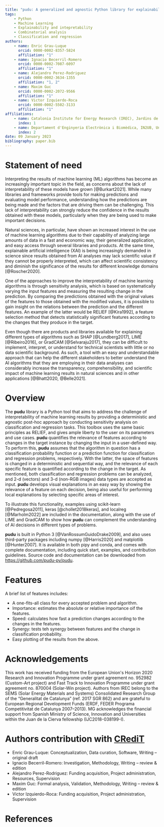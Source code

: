 ```yaml
---
title: "pudu: A generalized and agnostic Python library for explainability of Machine Learning classification and regression problems."
tags:
    - Python
    - Machine Learning
    - Explainability and intepretability
    - Combinatorial analysis
    - Classification and regression
authors:
    - name: Enric Grau-Luque
      orcid: 0000-0002-8357-5824
      affiliation: "1"
    - name: Ignacio Becerril-Romero
      orcid: 0000-0002-7087-6097
      affiliation: "1"
    - name: Alejandro Perez-Rodriguez
      orcid: 0000-0002-3634-1355
      affiliation: "1, 2"
    - name: Maxim Guc
      orcid: 0000-0002-2072-9566
      affiliation: "1"
    - name: Victor Izquierdo-Roca
      orcid: 0000-0002-5502-3133
      affiliation: "1"
affiliations:
    - name: Catalonia Institute for Energy Research (IREC), Jardins de les Dones de Negre 1, 08930 Sant Adrià de Besòs, Spain
      index: 1
    - name: Departament d'Enginyeria Electrònica i Biomèdica, IN2UB, Universitat de Barcelona, C/ Martí i Franqués 1, 08028 Barcelona, Spain
      index: 2
date: 09 January 2023
bibliography: paper.bib
---
```



# Statement of need

Interpreting the results of machine learning (ML) algorithms has become an increasingly important topic in the field, as concerns about the lack of interpretability of these models have grown [@Burkart2021]. While many libraries and frameworks provide tools for making predictions and evaluating model performance, understanding how the predictions are being made and the factors that are driving them can be challenging. This lack of interpretability can strongly reduce the confidence in the results obtained with these models, particularly when they are being used to make important decisions.

Natural sciences, in particular, have shown an increased interest in the use of machine learning algorithms due to their capability of analyzing large amounts of data in a fast and economic way, their generalized application, and easy access through several libraries and products. At the same time, explainable artificial intelligence (XAI) is being increasingly demanded in science since results obtained from AI analyses may lack scientific value if they cannot be properly interpreted, which can affect scientific consistency and diminish the significance of the results for different knowledge domains [@Roscher2020].

One of the approaches to improve the interpretability of machine learning algorithms is through sensitivity analysis, which is based on systematically varying the input features and measuring the resulting change in the prediction. By comparing the predictions obtained with the original values of the features to those obtained with the modified values, it is possible to gain insight on the relations between the prediction and the different features. An example of the latter would be RELIEF [@Kira1992], a feature selection method that detects statistically significant features according to the changes that they produce in the target.

Even though there are products and libraries available for explaining different types of algorithms such as SHAP [@Lundberg2017], LIME [@Ribeiro2016], or GradCAM [@Selvaraju2017], they can be difficult to implement, interpret, or understand for technical scientists with little or no data scientific background. As such, a tool with an easy and understandable approach that can help the different stakeholders to better understand the AI algorithms that they are employing in their data analyses can considerably increase the transparency, comprehensibility, and scientific impact of machine learning results in natural sciences and in other applications [@Bhatt2020, @Belle2021].


# Overview

The **pudu** library is a Python tool that aims to address the challenge of interpretability of machine learning results by providing a deterministic and agnostic post-hoc approach by conducting sensitivity analysis on classification and regression tasks. This toolbox uses the same basic principles as RELIEF, and gives ample liberty to the user on its parameters and use cases. **pudu** quantifies the relevance of features according to changes in the target instance by changing the input in a user-defined way. To perform this, **pudu** assumes that the algorithm in question has a classification probability function or a prediction function for classification and regression problems, respectively. With the latter, the space of features is changed in a deterministic and sequential way, and the relevance of each specific feature is quantified according to the change in the target. As mentioned, both classification and regression problems can be analyzed, and 2-d (vectors) and 3-d (non-RGB images) data types are accepted as input. **pudu** develops visual explanations in an easy way by showing the relevance of a feature on each decision, being also useful for performing local explanations by selecting specific areas of interest.

To illustrate this functionality, examples using scikit-learn [@Pedregosa2011], keras [@chollet2018keras], and localreg [@Marholm2022] are included in the documentation, along with the use of LIME and GradCAM to show how **pudu** can complement the understanding of AI decisions in different types of problems.

**pudu** is built in Python 3 [@VanRossumGuidoDrake2009], and also uses third-party packages including numpy [@Harris2020] and matplotlib [@Hunter2007]. It is available in both pipy and conda, and comes with complete documentation, including quick start, examples, and contribution guidelines. Source code and documentation can be downloaded from https://github.com/pudu-py/pudu.

# Features

A brief list of features includes:

- A one-fits-all class for every accepted problem and algorithm.
- Importance: estimates the absolute or relative importance oif the features.
- Speed: calculates how fast a prediction changes according to the changes in the features.
- Synergy: tests teh synergy between features and the change in classification probability.
- Easy plotting of the results from the above.

# Acknowledgements

This work has received funding from the European Union's Horizon 2020 Research and Innovation Programme under grant agreement no. 952982 (Custom-Art project) and Fast Track to Innovation Programme under grant agreement no. 870004 (Solar-Win project). Authors from IREC belong to the SEMS (Solar Energy Materials and Systems) Consolidated Research Group of the “Generalitat de Catalunya” (ref. 2017 SGR 862) and are grateful to European Regional Development Funds (ERDF, FEDER Programa Competitivitat de Catalunya 2007–2013). MG acknowledges the financial support from Spanish Ministry of Science, Innovation and Universities within the Juan de la Cierva fellowship (IJC2018-038199-I).

# Authors contribution with [CRediT](/guides/content/editing-an-existing-page)

- Enric Grau-Luque: Conceptualization, Data curation, Software, Writing – original draft
- Ignacio Becerril-Romero: Investigation, Methodology, Writing – review & edition
- Alejandro Perez-Rodriguez: Funding acquisition, Project administration, Resources, Supervision
- Maxim Guc: Formal analysis, Validation, Methodology, Writing – review & edition
- Victor Izquierdo-Roca: Funding acquisition, Project administration, Supervision

# References
